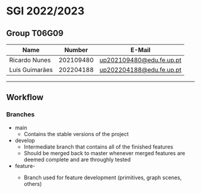 # SGI 2022/2023

## Group T06G09
| Name             | Number    | E-Mail                    |
| ---------------- | --------- | ------------------------- |
| Ricardo Nunes    | 202109480 | up202109480@edu.fe.up.pt  |
| Luís Guimarães   | 202204188 | up202204188@edu.fe.up.pt  |

----

## Workflow

### Branches

- main
  - Contains the stable versions of the project
- develop
  - Intermediate branch that contains all of the finished features
  - Should be merged back to master whenever merged features are deemed complete and are throughly tested
- feature-<featureName>
  - Branch used for feature development (primitives, graph scenes, others)

